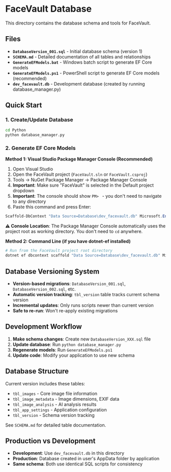 # FaceVault Database

This directory contains the database schema and tools for FaceVault.

## Files

- **`DatabaseVersion_001.sql`** - Initial database schema (version 1)
- **`SCHEMA.md`** - Detailed documentation of all tables and relationships  
- **`GenerateEFModels.bat`** - Windows batch script to generate EF Core models
- **`GenerateEFModels.ps1`** - PowerShell script to generate EF Core models (recommended)
- **`dev_facevault.db`** - Development database (created by running database_manager.py)

## Quick Start

### 1. Create/Update Database
```bash
cd Python
python database_manager.py
```

### 2. Generate EF Core Models

**Method 1: Visual Studio Package Manager Console (Recommended)**
1. Open Visual Studio
2. Open the FaceVault project (`FaceVault.sln` or `FaceVault.csproj`)
3. Tools → NuGet Package Manager → Package Manager Console
4. **Important**: Make sure "FaceVault" is selected in the Default project dropdown
5. **Important**: The console should show `PM> ` - you don't need to navigate to any directory
6. Paste this command and press Enter:

```powershell
Scaffold-DbContext "Data Source=Database\dev_facevault.db" Microsoft.EntityFrameworkCore.Sqlite -OutputDir Models -ContextDir Data -Context MyPhotoHelperDbContext -Force -NoPluralize -UseDatabaseNames -NoOnConfiguring
```

**⚠️ Console Location**: The Package Manager Console automatically uses the project root as working directory. You don't need to `cd` anywhere.

**Method 2: Command Line (if you have dotnet-ef installed)**
```bash
# Run from the FaceVault project root directory
dotnet ef dbcontext scaffold "Data Source=Database\dev_facevault.db" Microsoft.EntityFrameworkCore.Sqlite --output-dir Models --context-dir Data --context MyPhotoHelperDbContext --force --no-pluralize --use-database-names --no-onconfiguring
```

## Database Versioning System

- **Version-based migrations**: `DatabaseVersion_001.sql`, `DatabaseVersion_002.sql`, etc.
- **Automatic version tracking**: `tbl_version` table tracks current schema version
- **Incremental updates**: Only runs scripts newer than current version
- **Safe to re-run**: Won't re-apply existing migrations

## Development Workflow

1. **Make schema changes**: Create new `DatabaseVersion_XXX.sql` file
2. **Update database**: Run `python database_manager.py` 
3. **Regenerate models**: Run `GenerateEFModels.ps1`
4. **Update code**: Modify your application to use new schema

## Database Structure

Current version includes these tables:
- `tbl_images` - Core image file information
- `tbl_image_metadata` - Image dimensions, EXIF data
- `tbl_image_analysis` - AI analysis results  
- `tbl_app_settings` - Application configuration
- `tbl_version` - Schema version tracking

See `SCHEMA.md` for detailed table documentation.

## Production vs Development

- **Development**: Use `dev_facevault.db` in this directory
- **Production**: Database created in user's AppData folder by application
- **Same schema**: Both use identical SQL scripts for consistency